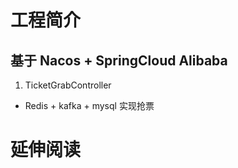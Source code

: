 # 工程简介
## 基于 Nacos + SpringCloud Alibaba
1. TicketGrabController
+ Redis + kafka + mysql 实现抢票

# 延伸阅读

